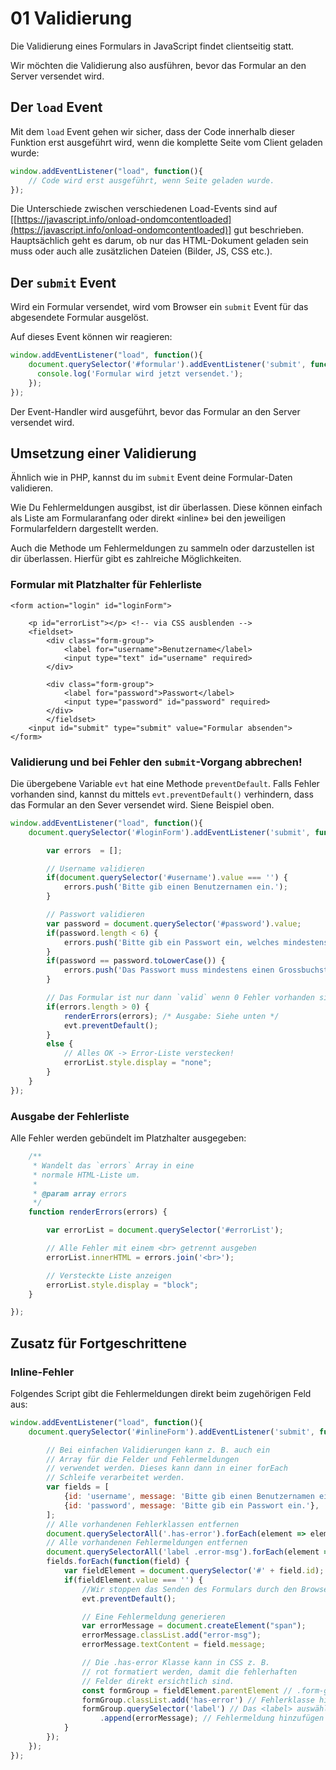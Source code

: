 # 01 Validierung

Die Validierung eines Formulars in JavaScript findet clientseitig statt.

Wir möchten die Validierung also ausführen, bevor das Formular an den Server versendet wird.

## Der `load` Event

Mit dem `load` Event gehen wir sicher, dass der Code innerhalb dieser Funktion erst ausgeführt wird, wenn die komplette Seite vom Client geladen wurde:

```javascript
window.addEventListener("load", function(){
    // Code wird erst ausgeführt, wenn Seite geladen wurde.
});
```

Die Unterschiede zwischen verschiedenen Load-Events sind auf \[[https://javascript.info/onload-ondomcontentloaded](https://javascript.info/onload-ondomcontentloaded)] gut beschrieben. Hauptsächlich geht es darum, ob nur das HTML-Dokument geladen sein muss oder auch alle zusätzlichen Dateien (Bilder, JS, CSS etc.).

## Der `submit` Event

Wird ein Formular versendet, wird vom Browser ein `submit` Event für das abgesendete Formular ausgelöst.

Auf dieses Event können wir reagieren:

```javascript
window.addEventListener("load", function(){
    document.querySelector('#formular').addEventListener('submit', function(evt) {
      console.log('Formular wird jetzt versendet.');
    });
});
```

Der Event-Handler wird ausgeführt, bevor das Formular an den Server versendet wird.

## Umsetzung einer Validierung

Ähnlich wie in PHP, kannst du im `submit` Event deine Formular-Daten validieren.

Wie Du Fehlermeldungen ausgibst, ist dir überlassen. Diese können einfach als Liste am Formularanfang oder direkt «inline» bei den jeweiligen Formularfeldern dargestellt werden.

Auch die Methode um Fehlermeldungen zu sammeln oder darzustellen ist dir überlassen. Hierfür gibt es zahlreiche Möglichkeiten.

### Formular mit Platzhalter für Fehlerliste

```markup
<form action="login" id="loginForm">

    <p id="errorList"></p> <!-- via CSS ausblenden -->
    <fieldset>
        <div class="form-group">
            <label for="username">Benutzername</label>
            <input type="text" id="username" required>
        </div>
    
        <div class="form-group">
            <label for="password">Passwort</label>
            <input type="password" id="password" required>
        </div>
        </fieldset>
    <input id="submit" type="submit" value="Formular absenden">
</form>
```

### Validierung und bei Fehler den `submit`-Vorgang abbrechen!

Die übergebene Variable `evt` hat eine Methode `preventDefault`. Falls Fehler vorhanden sind, kannst du mittels `evt.preventDefault()` verhindern, dass das Formular an den Sever versendet wird. Siene Beispiel oben.

```javascript
window.addEventListener("load", function(){
    document.querySelector('#loginForm').addEventListener('submit', function(evt) {

        var errors  = [];

        // Username validieren
        if(document.querySelector('#username').value === '') {
            errors.push('Bitte gib einen Benutzernamen ein.');
        }

        // Passwort validieren
        var password = document.querySelector('#password').value;
        if(password.length < 6) {
            errors.push('Bitte gib ein Passwort ein, welches mindestens 6 Zeichen lang ist.');
        }
        if(password == password.toLowerCase()) {
            errors.push('Das Passwort muss mindestens einen Grossbuchstaben enthalten.');
        }

        // Das Formular ist nur dann `valid` wenn 0 Fehler vorhanden sind.
        if(errors.length > 0) {
            renderErrors(errors); /* Ausgabe: Siehe unten */
            evt.preventDefault();
        }
        else {
            // Alles OK -> Error-Liste verstecken!
            errorList.style.display = "none";
        }
    }
});
```

### Ausgabe der Fehlerliste

Alle Fehler werden gebündelt im Platzhalter  ausgegeben:

```javascript
    /**
     * Wandelt das `errors` Array in eine
     * normale HTML-Liste um.
     *
     * @param array errors
     */
    function renderErrors(errors) {

        var errorList = document.querySelector('#errorList');

        // Alle Fehler mit einem <br> getrennt ausgeben
        errorList.innerHTML = errors.join('<br>');

        // Versteckte Liste anzeigen
        errorList.style.display = "block";
    }

});
```

## Zusatz für Fortgeschrittene

### Inline-Fehler

Folgendes Script gibt die Fehlermeldungen direkt beim zugehörigen Feld aus:

```javascript
window.addEventListener("load", function(){
    document.querySelector('#inlineForm').addEventListener('submit', function(evt) {

        // Bei einfachen Validierungen kann z. B. auch ein
        // Array für die Felder und Fehlermeldungen
        // verwendet werden. Dieses kann dann in einer forEach
        // Schleife verarbeitet werden.
        var fields = [
            {id: 'username', message: 'Bitte gib einen Benutzernamen ein.'},
            {id: 'password', message: 'Bitte gib ein Passwort ein.'},
        ];
        // Alle vorhandenen Fehlerklassen entfernen
        document.querySelectorAll('.has-error').forEach(element => element.classList.remove('has-error'));
        // Alle vorhandenen Fehlermeldungen entfernen
        document.querySelectorAll('label .error-msg').forEach(element => element.remove());
        fields.forEach(function(field) {
            var fieldElement = document.querySelector('#' + field.id);
            if(fieldElement.value === '') {
                //Wir stoppen das Senden des Formulars durch den Browser, sobald wir einen Fehler entdecken.
                evt.preventDefault();

                // Eine Fehlermeldung generieren
                var errorMessage = document.createElement("span");
                errorMessage.classList.add("error-msg");
                errorMessage.textContent = field.message;

                // Die .has-error Klasse kann in CSS z. B.
                // rot formatiert werden, damit die fehlerhaften
                // Felder direkt ersichtlich sind.
                const formGroup = fieldElement.parentElement // .form-group
                formGroup.classList.add('has-error') // Fehlerklasse hinzufügen
                formGroup.querySelector('label') // Das <label> auswählen
                    .append(errorMessage); // Fehlermeldung hinzufügen
            }
        });
    });
});
```
